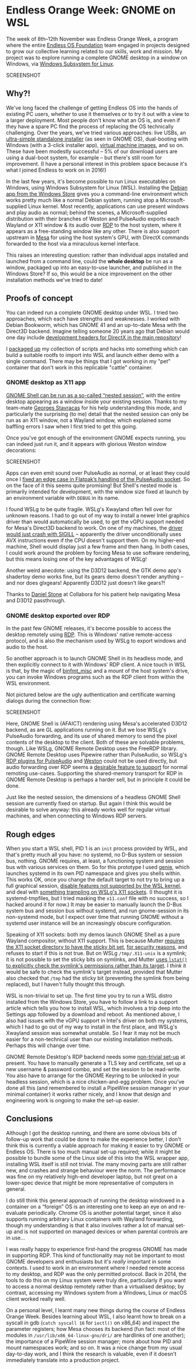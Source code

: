 # Endless Orange Week: GNOME on WSL

The week of 8th–12th November was Endless Orange Week, a program where the entire [Endless OS Foundation](https://www.endlessos.org/) team engaged in projects designed to grow our collective learning related to our skills, work and mission. My project was to explore running a complete GNOME desktop in a window on Windows, via [Windows Subsystem for Linux](https://en.wikipedia.org/wiki/Windows_Subsystem_for_Linux).

SCREENSHOT

## Why?!

We've long faced the challenge of getting Endless OS into the hands of existing PC users, whether to use it themselves or to try it out with a view to a larger deployment. Most people don't know what an OS is, and even if they have a spare PC find the process of replacing the OS technically challenging. Over the years, we've tried various approaches: live USBs, an [ultra-simple standalone installer](https://github.com/endlessm/eos-installer) (as seen in GNOME OS), dual-booting with Windows (with a 3-click installer app), [virtual machine images](https://support.endlessos.org/en/installation/vm/virtualbox), and so on. These have been modestly successful – 5% of our download users are using a dual-boot system, for example – but there's still room for improvement. (I have a personal interest in this problem space because it's what I joined Endless to work on in 2016!)

In the last few years, it's become possible to run Linux executables on Windows, using Windows Subsystem for Linux (WSL). Installing the [Debian app from the Windows Store](https://www.microsoft.com/en-gb/p/debian/9msvkqc78pk6) gives you a command-line environment which works pretty much like a normal Debian system, running atop a Microsoft-supplied Linux kernel. Most recently, applications can use present windows and play audio as normal; behind the scenes, a Microsoft-supplied distribution with their branches of Weston and PulseAudio exports each Wayland or X11 window & its audio over [RDP](https://en.wikipedia.org/wiki/Remote_Desktop_Protocol) to the host system, where it appears as a free-standing window like any other. There is also support upstream in [Mesa](https://www.mesa3d.org/) for using the host system's GPU, with DirectX commands forwarded to the host via a miraculous kernel interface.

This raises an interesting question: rather than individual apps installed and launched from a command line, could the **whole desktop** be run as a window, packaged up into an easy-to-use launcher, and published in the Windows Store? If so, this would be a nice improvement on the other installation methods we've tried to date!

## Proofs of concept

You can indeed run a complete GNOME desktop under WSL. I tried two approaches, which each have strengths and weaknesses. I worked with Debian Bookworm, which has GNOME 41 and an up-to-date Mesa with the Direct3D backend. Imagine telling someone 20 years ago that Debian would one day include [development headers for DirectX in the main repository](https://packages.debian.org/search?keywords=directx-headers-dev)!

I [packaged up](https://github.com/wjt/gnome-desktop-on-wsl) my collection of scripts and hacks into something which can build a suitable rootfs to import into WSL and launch either demo with a single command. There may be things that I got working in my "pet" container that don't work in this replicable "cattle" container.

### GNOME desktop as X11 app

[GNOME Shell can be run as a so-called “nested session”](https://unix.stackexchange.com/questions/627015/how-does-one-run-gnome-shell-in-a-window-nested-session), with the entire desktop appearing as a window inside your existing session. Thanks to my team-mate [Georges Stavracas](https://feaneron.com/home/blog/) for his help understanding this mode, and particularly the surprising (to me) detail that the nested session can only be run as an X11 window, not a Wayland window, which explained some baffling errors I saw when I first tried to get this going.

Once you've got enough of the environment GNOME expects running, you can indeed just run it, and it appears with glorious Weston window decorations:

SCREENSHOT

Apps can even emit sound over PulseAudio as normal, or at least they could once I [fixed an edge case in Flatpak’s handling of the PulseAudio socket](https://github.com/flatpak/flatpak/pull/4564). So on the face of it this seems quite promising! But Shell's nested mode is primarily intended for development, with the window size fixed at launch by an environment variable with `DEBUG` in its name.

I found WSLg to be quite fragile. WSLg's Xwayland often fell over for unknown reasons. I had to go out of my way to install a newer Intel graphics driver than would automatically be used, to get the vGPU support needed for Mesa's Direct3D backend to work. On one of my machines, the [driver would just crash with SIGILL](https://github.com/microsoft/wslg/issues/558#issuecomment-964368970) – apparently the driver unconditionally uses AVX instructions even if the CPU doesn't support them. On my higher-end machine, Shell would display just a few frame and then hang. In both cases, I could work around the problem by forcing Mesa to use software rendering, but this means losing one of the key advantages of WSLg!

Another weird anecdote: using the D3D12 backend, the GTK demo app's shadertoy demo works fine, but its gears demo doesn't render anything – and nor does glxgears! Apparently D3D12 just doesn't like gears⁈

Thanks to [Daniel Stone](https://www.fooishbar.org/) at Collabora for his patient help navigating Mesa and D3D12 passthrough.

### GNOME desktop exported over RDP

In the past few GNOME releases, it's become possible to access the desktop remotely using [RDP](https://en.wikipedia.org/wiki/Remote_Desktop_Protocol). This is Windows' native remote-access protocol, and is also the mechanism used by WSLg to export windows and audio to the host.

So another approach is to launch GNOME Shell in its headless mode, and then explicitly connect to it with Windows' RDP client. A nice touch in WSL is that, by the magic of [binfmt_misc](https://en.wikipedia.org/wiki/Binfmt_misc) and a mount of the host system's drive, you can invoke Windows programs such as the RDP client from within the WSL environment.

Not pictured below are the ugly authentication and certificate warning dialogs during the connection flow:

SCREENSHOT

Here, GNOME Shell is (AFAICT) rendering using Mesa's accelerated D3D12 backend, as are GL applications running on it. But we lose WSLg's PulseAudio forwarding, and its use of shared memory to send the pixel contents of the desktop to the client. Both of these are solvable problems, though. Like WSLg, GNOME Remote Desktop uses the FreeRDP library. GNOME Remote Desktop uses Pipewire rather than PulseAudio, so WSLg's [RDP plugins for PulseAudio](https://github.com/microsoft/pulseaudio-mirror/commit/2f0f0b8c3872780f15e275fc12899f4564f01bd5) and [Weston](https://github.com/microsoft/weston-mirror/blob/working/libweston/backend-rdp/rdpaudio.c) could not be used directly, but audio forwarding over RDP seems a [desirable feature to support](https://gitlab.gnome.org/GNOME/gnome-remote-desktop/-/issues/68) for normal remoting use-cases. Supporting the shared-memory transport for RDP in GNOME Remote Desktop is perhaps a harder sell, but in principle it could be done.

Just like the nested session, the dimensions of a headless GNOME Shell session are currently fixed on startup. But again I think this would be desirable to solve anyway: this already works well for regular virtual machines, and when connecting to Windows RDP servers.

## Rough edges

When you start a WSL shell, PID 1 is an `init` process provided by WSL, and that's pretty much all you have: no systemd, no D-Bus system or session bus, nothing. GNOME requires, at least, a functioning system and session bus with various services on them. So for this prototype I used [genie](https://github.com/arkane-systems/genie), which launches systemd in its own PID namespace and gives you shells within. This works OK, once you change the default target to not try to bring up a full graphical session, [disable features not supported by the WSL kernel](https://github.com/wjt/gnome-desktop-on-wsl/blob/main/systemd-sysusers.service.d/override.conf), and deal with [something trampling on WSLg's X11 sockets](https://github.com/wjt/gnome-desktop-on-wsl/blob/main/bin/launch-gnome#L51-L56). (I thought it is systemd-tmpfiles, but I tried masking the `x11.conf` file with no success, so I hacked around it for now.) It may be easier to manually launch the D-Bus system bus and session bus without systemd, and run gnome-session in its non-systemd mode, but I expect over time that running GNOME without a systemd user instance will be an increasingly obscure configuration.

Speaking of X11 sockets: both my demos launch GNOME Shell as a pure Wayland compositor, without X11 support. This is because Mutter [requires the X11 socket directory to have the sticky bit set](https://gitlab.gnome.org/GNOME/mutter/blob/078ead680274580e61cdb1e144c502916ddc0afc/src/wayland/meta-xwayland.c#L693-700), [for security reasons](https://gitlab.gnome.org/GNOME/mutter/-/issues/1708), and refuses to start if this is not true. But on WSLg `/tmp/.X11-unix` is a symlink; it is not possible to set the sticky bits on symlinks, and Mutter [uses `lstat()` to explicitly check the symlink's permissions rather than its target](https://gitlab.gnome.org/GNOME/mutter/blob/078ead680274580e61cdb1e144c502916ddc0afc/src/wayland/meta-xwayland.c#L667-673). I *think* it would be safe to check the symlink's target instead, provided that Mutter also checked that `/tmp` had the sticky bit (preventing the symlink from being replaced), but I haven't fully thought this through.

WSL is non-trivial to set up. The first time you try to run a WSL distro installed from the Windows Store, you have to follow a link to a support article which tells you how to install WSL, which involves a trip deep into the Settings app followed by a download and reboot. As mentioned above, I also had issues with the vGPU support in Intel's driver on both my systems, which I had to go out of my way to install in the first place, and WSLg's Xwayland session was somewhat unstable. So I fear it may not be much easier for a non-technical user than our existing installation methods. Perhaps this will change over time.

GNOME Remote Desktop's RDP backend needs some [non-trivial set-up](https://gitlab.gnome.org/-/snippets/1778) at present. You have to manually generate a TLS key and certificate, set up a new username & password combo, and set the session to be read-write. You also have to arrange for the GNOME Keyring to be unlocked in your headless session, which is a nice chicken-and-egg problem. Once you've done all this (and remembered to install a PipeWire session manager in your minimal container) it works rather nicely, and I know that design and engineering work is ongoing to make the set-up easier.

## Conclusions

Although I got the desktop running, and there are some obvious bits of follow-up work that could be done to make the experience better, I don't think this is currently a viable approach for making it easier to try GNOME or Endless OS. There is too much manual set-up required; while it might be possible to bundle some of the Linux side of this into the WSL wrapper app, installing WSL itself is still not trivial. The many moving parts are still rather new, and crashes and strange behaviour were the norm. The performance was fine on my relatively high-end developer laptop, but not great on a lower-spec device that might be more representative of computers in general.

I do still think this general approach of running the desktop windowed in a container on a “foreign” OS is an interesting one to keep an eye on and re-evaluate periodically. Chrome OS is another potential target, since it also supports running arbitrary Linux containers with Wayland forwarding, though my understanding is that it also involves rather a lot of manual set-up and is not supported on managed devices or when parental controls are in use…

I was really happy to experience first-hand the progress GNOME has made in supporting RDP. This kind of functionality may not be important to most GNOME developers and enthusiasts but it's *really* important in some contexts. I used to work in an environment where I needed remote access to my desktop, and RDP was the only permitted protocol. Back in 2014, the tools to do this on my Linux system were truly dire, particularly if you want to access a normal desktop remotely rather than a virtualised desktop; by contrast, accessing my Windows system from a Windows, Linux or macOS client worked really well.

On a personal level, I learnt many new things during the course of Endless Orange Week. Besides learning about WSL, I also learnt how to break on a syscall in gdb (`catch syscall 16` for `ioctl()` on x86_64) and inspect the parameter registers; how Mesa chooses its backend (fun fact: most of the modules in `/usr/lib/x86_64-linux-gnu/dri/` are hardlinks of one another); the importance of a PipeWire session manager; more about how PID and mount namespaces work; and so on. It was a nice change from my usual day-to-day work, and I think the research is valuable, even if it doesn't immediately translate into a production project.